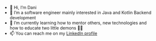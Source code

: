 - 👋 Hi, I’m Dani
- 👀 I’m a software engineer mainly interested in Java and Kotlin Backend development
- 🌱 I’m currently learning how to mentor others, new technologies and how to educate two little demons 🧒🧒
- 📫 You can reach me on my [LinkedIn profile](https://www.linkedin.com/in/daniel-g%C3%B3mez-l%C3%B3pez-aa5a8428/)

<!---
dann41/dann41 is a ✨ special ✨ repository because its `README.md` (this file) appears on your GitHub profile.
You can click the Preview link to take a look at your changes.
--->

